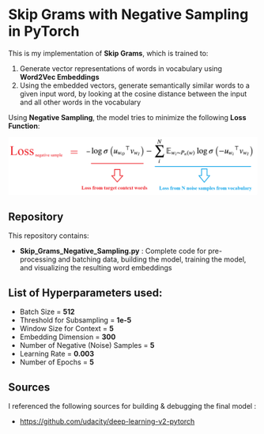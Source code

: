 # Skip Grams with Negative Sampling in PyTorch

This is my implementation of **Skip Grams**, which is trained to:

1. Generate vector representations of words in vocabulary using **Word2Vec Embeddings**
2. Using the embedded vectors, generate semantically similar words to a given input word,
 by looking at the cosine distance between the input and all other words in the vocabulary
   
   
   
Using **Negative Sampling**, the model tries to minimize the following **Loss Function**:


<img src = "loss_function.png">



## Repository 

This repository contains:
* **Skip_Grams_Negative_Sampling.py** : Complete code for pre-processing and batching data, building the model, training the model, and visualizing the resulting word embeddings
		
		
			
## List of Hyperparameters used:

* Batch Size = **512**
* Threshold for Subsampling = **1e-5**  
* Window Size for Context = **5**  
* Embedding Dimension = **300**
* Number of Negative (Noise) Samples = **5**
* Learning Rate = **0.003**
* Number of Epochs = **5**



## Sources

I referenced the following sources for building & debugging the final model :

* https://github.com/udacity/deep-learning-v2-pytorch
